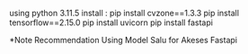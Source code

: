 using python 3.11.5
install :
pip install cvzone==1.3.3
pip install tensorflow==2.15.0
pip install uvicorn
pip install fastapi

*Note Recommendation Using Model Salu for Akeses Fastapi
